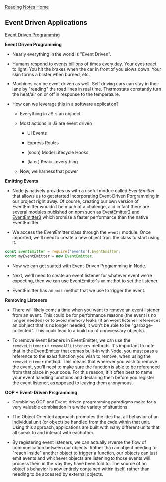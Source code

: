 [Reading Notes Home](https://d-d-wolfe.github.io/reading-notes/)

## Event Driven Applications

[Event Driven Programming](https://alligator.io/nodejs/event-driven-programming/)

**Event Driven Programming**

- Nearly everything in the world is "Event Driven".

- Humans respond to events billions of times every day. Your eyes react to light. You hit the brakes when the car in front of you slows down. Your skin forms a blister when burned, etc.

- Machines can be event driven as well. Self driving cars can stay in their lane by "reading" the road lines in real time. Thermostats constantly turn the heat/air on or off in response to the temperature.

- How can we leverage this in a software application?

  - Everything in JS is an objhect

  - Most actions in JS are event driven

    - UI Events

    - Express Routes

    - (soon) Model Lifecycle Hooks

    - (later) React...everything

  - Now, we harness that power

**Emitting Events**

- Node.js natively provides us with a useful module called *EventEmitter* that allows us to get started incorporating Event-Driven Porgramming in our project right away. Of course, creating our own version of EventEmitter wouldn't be much of a chalenge, and in fact there are several modules published on npm such as [EventEmitter2](https://github.com/EventEmitter2/EventEmitter2) and [EventEmitter3](https://github.com/primus/eventemitter3) which promise a faster performance than the native EventEmitter.

- We access the EventEmitter class through the `events` module. Once imported, we'll need to create a new object from the class to start using it.

```js
const EventEmitter = require('events').EventEmitter;
const myEventEmitter = new EventEmitter;
```

- Now we can get started with Event-Driven Programming in Node.

- Next, we'll need to create an event listener for whatever event we're expecting, then we can use EventEmitter's `on` methot to set the listener.

- EventEmitter has an `emit` methot that we use to trigger the event. 

**Removing Listeners**

- There will likely come a time when you want to remove an event listener from an event. This could be for performance reasons (the event is no longer needed) or to avoid memory leaks (if an event listener references an obhject that is no longer needed, it won't be able to be "garbage-collected". This could lead to a build up of unnecessary objects).

- To remove event listeners in EventEmitter, we can use the `removeListener` or `removeAllListeners` methods. It's important to note that in the EventEmitter that comes built-in with Node, you must pass a reference to the exact function you wish to remove, when using the `removeListener` method.  This means that wherever you wish to remove the event, you'll need to make sure the function is able to be referenced from that place in your code. For this reason, it is often best to name your event handling functions and declaring them before you register the event listener, as opposed to leaving them anonymous.

**OOP + Event-Driven Programming**

- Combining OOP and Event-driven programming paradigms make for a very valuable combination in a wide variety of situations.

- The Object Oriented approach promotes the idea that all behavior of an individual unit (or object) be handled from the code within that unit. Using this approach, applications are built with many different units that all speak to and interact with eachother.

- By registering event listeners, we can actually reverse the flow of communication between our objects. Rather than an object needing to "reach inside" another object to trigger a function, our objects can just emit events and whichever objects are listening to those events will process them in the way they have been told to. The source of an object's behavior is now entirely contained within itself, rather than needing to be accessed by external objects.